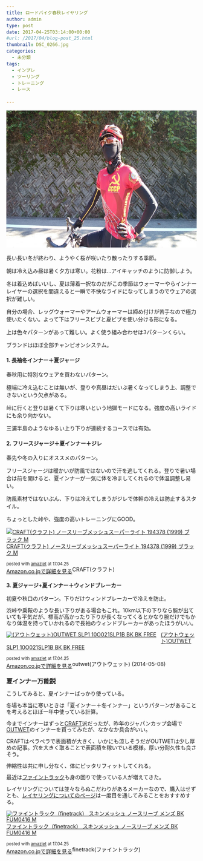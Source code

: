```yaml
---
title: ロードバイク春秋レイヤリング
author: admin
type: post
date: 2017-04-25T03:14:00+00:00
#url: /2017/04/blog-post_25.html
thumbnail: DSC_0266.jpg
categories:
  - 未分類
tags:
  - インプレ
  - ツーリング
  - トレーニング
  - レース

---
```

<div class="separator" style="clear: both; text-align: center;">
  <img border="0" height="362" src="DSC_0266.jpg" width="640" />
</div>

長い長い冬が終わり、ようやく桜が咲いたり散ったりする季節。

朝は冷え込み昼は暑く夕方は寒い。花粉は…アイキャッチのように防御しよう。

冬は着込めばいいし、夏は薄着一択なのだがこの季節はウォーマーやらインナーレイヤーの選択を間違えると一瞬で不快なライドになってしまうのでウェアの選択が難しい。

自分の場合、レッグウォーマーやアームウォーマーは締め付けが苦手なので極力使いたくない。よって下はフリースビブと夏ビブを使い分ける形になる。

上は色々パターンがあって難しい。よく使う組み合わせは3パターンくらい。

ブランドはほぼ全部チャンピオンシステム。

#### 1. 長袖冬インナー＋夏ジャージ

春秋用に特別なウェアを買わないパターン。

極端に冷え込むことは無いが、登りや真昼はだいぶ暑くなってしまう上、調整できないという欠点がある。

峠に行くと登りは暑くて下りは寒いという地獄モードになる。強度の高いライドにも余り向かない。

三浦半島のようなゆるい上り下りが連続するコースでは有効。

#### 2. フリースジャージ＋夏インナー＋ジレ

春先や冬の入りにオススメのパターン。

フリースジャージは暖かいが防風ではないので汗を逃してくれる。登りで暑い場合は前を開けると、夏インナーが一気に体を冷ましてくれるので体温調整し易い。

防風素材ではないぶん、下りは冷えてしまうがジレで体幹の冷えは防止するスタイル。

ちょっとした峠や、強度の高いトレーニングにGOOD。



<div class="amazlet-box" style="margin-bottom: 0px;">
  <div class="amazlet-image" style="float: left; margin: 0px 12px 1px 0px;">
    <a href="http://www.amazon.co.jp/exec/obidos/ASIN/B001XYBXU8/gensobunya-22/ref=nosim/" name="amazletlink" target="_blank"><img alt="CRAFT(クラフト) ノースリーブメッシュスーパーライト 194378 (1999) ブラック M" src="https://images-fe.ssl-images-amazon.com/images/I/41bxTdaW9LL._SL160_.jpg" style="border: none;" /></a>
  </div>

  <div class="amazlet-info" style="line-height: 120%; margin-bottom: 10px;">
    <div class="amazlet-name" style="line-height: 120%; margin-bottom: 10px;">
<a href="http://www.amazon.co.jp/exec/obidos/ASIN/B001XYBXU8/gensobunya-22/ref=nosim/" name="amazletlink" target="_blank">CRAFT(クラフト) ノースリーブメッシュスーパーライト 194378 (1999) ブラック M</a></p>

<div class="amazlet-powered-date" style="font-size: 80%; line-height: 120%; margin-top: 5px;">
  posted with <a href="http://www.amazlet.com/" target="_blank" title="amazlet">amazlet</a> at 17.04.25
</div>


<div class="amazlet-detail">
CRAFT(クラフト)


<div class="amazlet-sub-info" style="float: left;">
<div class="amazlet-link" style="margin-top: 5px;">
  <a href="http://www.amazon.co.jp/exec/obidos/ASIN/B001XYBXU8/gensobunya-22/ref=nosim/" name="amazletlink" target="_blank">Amazon.co.jpで詳細を見る</a>
</div>

  </div>

  <div class="amazlet-footer" style="clear: left;">
  </div>
</div>

#### 3. 夏ジャージ+夏インナー＋ウィンドブレーカー

初夏や秋口のパターン。下りだけウィンドブレーカーで冷えを防止。

渋峠や乗鞍のような長い下りがある場合もこれ。10km以下の下りなら腕が出ていても平気だが、標高が高かったり下りが長くなってくるとかなり腕だけでもかなり体温を持っていかれるので長袖のウィンドブレーカーがあったほうがいい。

<div class="amazlet-box" style="margin-bottom: 0px;">
  <div class="amazlet-image" style="float: left; margin: 0px 12px 1px 0px;">
    <a href="http://www.amazon.co.jp/exec/obidos/ASIN/B00K71I28Y/gensobunya-22/ref=nosim/" name="amazletlink" target="_blank"><img alt="(アウトウェット)OUTWET SLP1 10O021SLP1B BK BK FREE" src="https://images-fe.ssl-images-amazon.com/images/I/51oNY9YV9cL._SL160_.jpg" style="border: none;" /></a>
  </div>

  <div class="amazlet-info" style="line-height: 120%; margin-bottom: 10px;">
    <div class="amazlet-name" style="line-height: 120%; margin-bottom: 10px;">
<a href="http://www.amazon.co.jp/exec/obidos/ASIN/B00K71I28Y/gensobunya-22/ref=nosim/" name="amazletlink" target="_blank">(アウトウェット)OUTWET SLP1 10O021SLP1B BK BK FREE</a></p>

<div class="amazlet-powered-date" style="font-size: 80%; line-height: 120%; margin-top: 5px;">
  posted with <a href="http://www.amazlet.com/" target="_blank" title="amazlet">amazlet</a> at 17.04.25
</div>


<div class="amazlet-detail">
outwet(アウトウェット) (2014-05-08)


<div class="amazlet-sub-info" style="float: left;">
<div class="amazlet-link" style="margin-top: 5px;">
  <a href="http://www.amazon.co.jp/exec/obidos/ASIN/B00K71I28Y/gensobunya-22/ref=nosim/" name="amazletlink" target="_blank">Amazon.co.jpで詳細を見る</a>
</div>

  </div>

  <div class="amazlet-footer" style="clear: left;">
  </div>
</div>



### 夏インナー万能説

こうしてみると、夏インナーばっかり使っている。

冬場も本当に寒いときは「夏インナー＋冬インナー」というパターンがあることを考えるとほぼ一年中使っている計算。

今までインナーはずっと<a href="http://amzn.to/2pdIIBV" target="_blank">CRAFT</a>派だったが、昨年のジャパンカップ会場で<a href="http://amzn.to/2pdHOVM" target="_blank">OUTWET</a>のインナーを買ってみたが、なかなか具合がいい。

CRAFTはペラペラで表面積が大きく、いかにも涼しそうだがOUTWETは少し厚めの記事。穴を大きく取ることで表面積を稼いでいる模様。厚い分耐久性も良さそう。

伸縮性は共に申し分なく、体にピッタリフィットしてくれる。

最近は<a href="http://amzn.to/2p0yhTr" target="_blank">ファイントラック</a>も身の回りで使っている人が増えてきた。

レイヤリングについては並々ならぬこだわりがあるメーカーなので、購入はせずとも、<a href="https://www.finetrack.com/products/" target="_blank">レイヤリングについてのページ</a>は一度目を通してみることをおすすめする。

<div class="amazlet-box" style="margin-bottom: 0px;">
  <div class="amazlet-image" style="float: left; margin: 0px 12px 1px 0px;">
    <a href="http://www.amazon.co.jp/exec/obidos/ASIN/B00UBHC3WU/gensobunya-22/ref=nosim/" name="amazletlink" target="_blank"><img alt="ファイントラック（finetrack） スキンメッシュ ノースリーブ メンズ BK FUM0416 M" src="https://images-fe.ssl-images-amazon.com/images/I/41ejPfyElJL._SL160_.jpg" style="border: none;" /></a>
  </div>

  <div class="amazlet-info" style="line-height: 120%; margin-bottom: 10px;">
    <div class="amazlet-name" style="line-height: 120%; margin-bottom: 10px;">
<a href="http://www.amazon.co.jp/exec/obidos/ASIN/B00UBHC3WU/gensobunya-22/ref=nosim/" name="amazletlink" target="_blank">ファイントラック（finetrack） スキンメッシュ ノースリーブ メンズ BK FUM0416 M</a></p>

<div class="amazlet-powered-date" style="font-size: 80%; line-height: 120%; margin-top: 5px;">
  posted with <a href="http://www.amazlet.com/" target="_blank" title="amazlet">amazlet</a> at 17.04.25
</div>


<div class="amazlet-detail">
finetrack(ファイントラック)


<div class="amazlet-sub-info" style="float: left;">
<div class="amazlet-link" style="margin-top: 5px;">
  <a href="http://www.amazon.co.jp/exec/obidos/ASIN/B00UBHC3WU/gensobunya-22/ref=nosim/" name="amazletlink" target="_blank">Amazon.co.jpで詳細を見る</a>
</div>

  </div>

  <div class="amazlet-footer" style="clear: left;">
  </div>
</div>